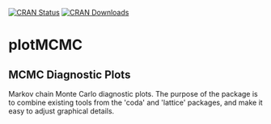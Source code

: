 [![CRAN Status](http://r-pkg.org/badges/version/plotMCMC)](https://cran.r-project.org/package=plotMCMC)
[![CRAN Downloads](http://cranlogs.r-pkg.org/badges/plotMCMC)](https://cran.r-project.org/package=plotMCMC)

# plotMCMC

## MCMC Diagnostic Plots

Markov chain Monte Carlo diagnostic plots. The purpose of the package is to
combine existing tools from the 'coda' and 'lattice' packages, and make it easy
to adjust graphical details.
